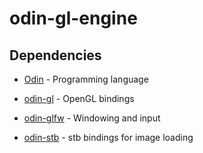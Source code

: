 # odin-gl-engine

## Dependencies

* [Odin](https://github.com/odin-lang/Odin) - Programming language

* [odin-gl](https://github.com/vassvik/odin-gl) - OpenGL bindings

* [odin-glfw](https://github.com/vassvik/odin-glfw) - Windowing and input

* [odin-stb](https://github.com/vassvik/odin-stb) - stb bindings for image loading
